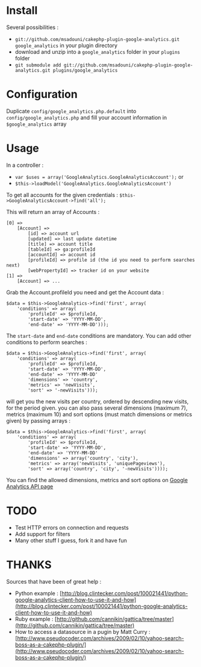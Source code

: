 # Install
Several possibilities :

* `git://github.com/msadouni/cakephp-plugin-google-analytics.git google_analytics` in your plugin directory
* download and unzip into a `google_analytics` folder in your `plugins` folder
* `git submodule add git://github.com/msadouni/cakephp-plugin-google-analytics.git plugins/google_analytics`

# Configuration
Duplicate `config/google_analytics.php.default` into `config/google_analytics.php` and fill your account information in `$google_analytics` array

# Usage
In a controller :

* `var $uses = array('GoogleAnalytics.GoogleAnalyticsAccount');` or
* `$this->loadModel('GoogleAnalytics.GoogleAnalyticsAccount')`

To get all accounts for the given credentials : `$this->GoogleAnalyticsAccount->find('all');`

This will return an array of Accounts :

    [0] =>
        [Account] =>
            [id] => account url
            [updated] => last update datetime
            [title] => account title
            [tableId] => ga:profileId
            [accountId] => account id
            [profileId] => profile id (the id you need to perform searches next)
            [webPropertyId] => tracker id on your website
    [1] =>
        [Account] => ...


Grab the Account.profileId you need and get the Account data :

    $data = $this->GoogleAnalytics->find('first', array(
        'conditions' => array(
            'profileId' => $profileId,
            'start-date' => 'YYYY-MM-DD',
            'end-date' => 'YYYY-MM-DD')));

The `start-date` and `end-date` conditions are mandatory. You can add other conditions to perform searches :

    $data = $this->GoogleAnalytics->find('first', array(
        'conditions' => array(
            'profileId' => $profileId,
            'start-date' => 'YYYY-MM-DD',
            'end-date' => 'YYYY-MM-DD'
            'dimensions' => 'country',
            'metrics' => 'newVisits',
            'sort' => '-newVisits')));

will get you the new visits per country, ordered by descending new visits, for the period given. you can also pass several dimensions (maximum 7), metrics (maximum 10) and sort options (must match dimensions or metrics given) by passing arrays :

    $data = $this->GoogleAnalytics->find('first', array(
        'conditions' => array(
            'profileId' => $profileId,
            'start-date' => 'YYYY-MM-DD',
            'end-date' => 'YYYY-MM-DD'
            'dimensions' => array('country', 'city'),
            'metrics' => array('newVisits', 'uniquePageviews'),
            'sort' => array('country', 'city', '-newVisits'))));

You can find the allowed dimensions, metrics and sort options on [Google Analytics API page](http://code.google.com/apis/analytics/docs/gdata/1.0/gdataProtocol.html)

# TODO
* Test HTTP errors on connection and requests
* Add support for filters
* Many other stuff I guess, fork it and have fun

# THANKS
Sources that have been of great help :

* Python example : [http://blog.clintecker.com/post/100021441/python-google-analytics-client-how-to-use-it-and-how](http://blog.clintecker.com/post/100021441/python-google-analytics-client-how-to-use-it-and-how)
* Ruby example : [http://github.com/cannikin/gattica/tree/master](http://github.com/cannikin/gattica/tree/master)
* How to access a datasource in a pugin by Matt Curry : [http://www.pseudocoder.com/archives/2009/02/10/yahoo-search-boss-as-a-cakephp-plugin/](http://www.pseudocoder.com/archives/2009/02/10/yahoo-search-boss-as-a-cakephp-plugin/)